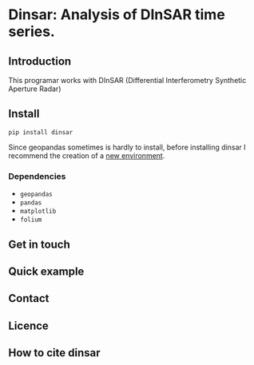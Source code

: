 # Dinsar: Analysis of DInSAR time series.

## Introduction
This programar works with DInSAR (Differential Interferometry Synthetic Aperture Radar)

## Install

`pip install dinsar`

Since geopandas sometimes is hardly to install, before installing dinsar I recommend the creation of a 
[new environment](https://docs.conda.io/projects/conda/en/latest/user-guide/tasks/manage-environments.html#creating-an-environment-with-commands).



### Dependencies

- `geopandas`
- `pandas`
- `matplotlib`
- `folium`
    

## Get in touch

## Quick example

## Contact

## Licence

## How to cite dinsar





